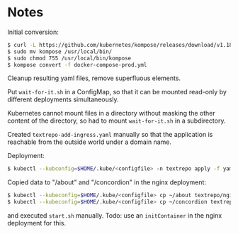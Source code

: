 # Notes

Initial conversion: 

```bash
$ curl -L https://github.com/kubernetes/kompose/releases/download/v1.18.0/kompose-darwin-amd64 -o kompose
$ sudo mv kompose /usr/local/bin/
$ sudo chmod 755 /usr/local/bin/kompose 
$ kompose convert -f docker-compose-prod.yml
```
Cleanup resulting yaml files, remove superfluous elements.

Put `wait-for-it.sh` in a ConfigMap, so that it can be mounted read-only by different deployments simultaneously.

Kubernetes cannot mount files in a directory without masking the other content of the directory, so had to mount `wait-for-it.sh` in a subdirectory.

Created `textrepo-add-ingress.yaml` manually so that the application is reachable from the outside world under a domain name.

Deployment:

```bash
$ kubectl --kubconfig=$HOME/.kube/<configfile> -n textrepo apply -f yaml/
```

Copied data to "/about" and "/concordion" in the nginx deployment:

```bash
$ kubectl --kubeconfig=$HOME/.kube/<configfile> cp ~/about textrepo/nginx-654869df7d-gqfc4:/about
$ kubectl --kubeconfig=$HOME/.kube/<configfile> cp ~/concordion textrepo/nginx-654869df7d-gqfc4:/concordion
```

and executed `start.sh` manually. Todo: use an `initContainer` in the nginx deployment for this.
